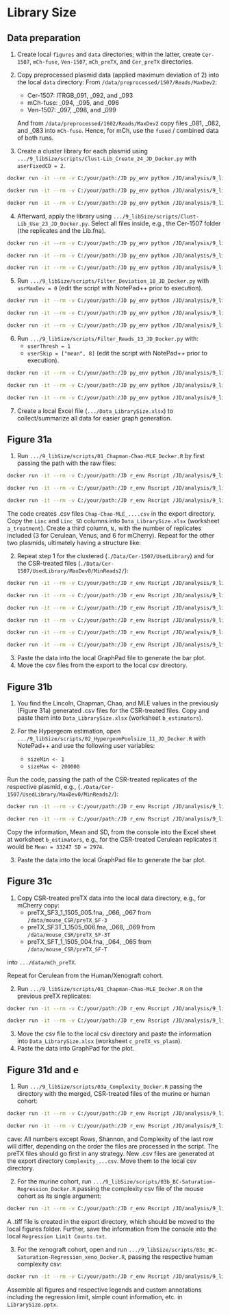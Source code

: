 # Library Size

## Data preparation

1. Create local `figures` and `data` directories; within the latter, create `Cer-1507`, `mCh-fuse`, `Ven-1507`, `mCh_preTX`, and `Cer_preTX` directories.
2. Copy preprocessed plasmid data (applied maximum deviation of 2) into the local `data` directory: From `/data/preprocessed/1507/Reads/MaxDev2`:
   - Cer-1507: ITRGB_091, _092, and _093
   - mCh-fuse: _094, _095, and _096
   - Ven-1507: _097, _098, and _099

   And from `/data/preprocessed/1602/Reads/MaxDev2` copy files _081, _082, and _083 into `mCh-fuse`. Hence, for mCh, use the `fused` / combined data of both runs.

3. Create a cluster library for each plasmid using `.../9_libSize/scripts/Clust-Lib_Create_24_JD_Docker.py` with `userFixedCD = 2`.

```sh
docker run -it --rm -v C:/your/path:/JD py_env python /JD/analysis/9_libSize/scripts/Clust-Lib_Create_24_JD_Docker.py /JD/analysis/9_libSize/data/Cer-1507

docker run -it --rm -v C:/your/path:/JD py_env python /JD/analysis/9_libSize/scripts/Clust-Lib_Create_24_JD_Docker.py /JD/analysis/9_libSize/data/mCh-fuse

docker run -it --rm -v C:/your/path:/JD py_env python /JD/analysis/9_libSize/scripts/Clust-Lib_Create_24_JD_Docker.py /JD/analysis/9_libSize/data/Ven-1507
```

4. Afterward, apply the library using `.../9_libSize/scripts/Clust-Lib_Use_23_JD_Docker.py`. Select all files inside, e.g., the Cer-1507 folder (the replicates and the Lib.fna).

```sh
docker run -it --rm -v C:/your/path:/JD py_env python /JD/analysis/9_libSize/scripts/Clust-Lib_Use_23_JD_Docker.py /JD/analysis/9_libSize/data/Cer-1507

docker run -it --rm -v C:/your/path:/JD py_env python /JD/analysis/9_libSize/scripts/Clust-Lib_Use_23_JD_Docker.py /JD/analysis/9_libSize/data/mCh-fuse

docker run -it --rm -v C:/your/path:/JD py_env python /JD/analysis/9_libSize/scripts/Clust-Lib_Use_23_JD_Docker.py /JD/analysis/9_libSize/data/Ven-1507
```

5. Run `.../9_libSize/scripts/Filter_Deviation_10_JD_Docker.py` with `usrMaxDev = 0` (edit the script with NotePad++ prior to execution).

```sh
docker run -it --rm -v C:/your/path:/JD py_env python /JD/analysis/9_libSize/scripts/Filter_Deviation_10_JD_Docker.py /JD/analysis/9_libSize/data/Cer-1507/UsedLibrary

docker run -it --rm -v C:/your/path:/JD py_env python /JD/analysis/9_libSize/scripts/Filter_Deviation_10_JD_Docker.py /JD/analysis/9_libSize/data/mCh-fuse/UsedLibrary

docker run -it --rm -v C:/your/path:/JD py_env python /JD/analysis/9_libSize/scripts/Filter_Deviation_10_JD_Docker.py /JD/analysis/9_libSize/data/Ven-1507/UsedLibrary
```

6. Run `.../9_libSize/scripts/Filter_Reads_13_JD_Docker.py` with:
   - `userThresh = 1`
   - `userSkip = ["mean", 8]` (edit the script with NotePad++ prior to execution).

```sh
docker run -it --rm -v C:/your/path:/JD py_env python /JD/analysis/9_libSize/scripts/Filter_Reads_13_JD_Docker.py /JD/analysis/9_libSize/data/Cer-1507/UsedLibrary/MaxDev0

docker run -it --rm -v C:/your/path:/JD py_env python /JD/analysis/9_libSize/scripts/Filter_Reads_13_JD_Docker.py /JD/analysis/9_libSize/data/mCh-fuse/UsedLibrary/MaxDev0

docker run -it --rm -v C:/your/path:/JD py_env python /JD/analysis/9_libSize/scripts/Filter_Reads_13_JD_Docker.py /JD/analysis/9_libSize/data/Ven-1507/UsedLibrary/MaxDev0
```

7. Create a local Excel file (`.../Data_LibrarySize.xlsx`) to collect/summarize all data for easier graph generation.

## Figure 31a

1. Run `.../9_libSize/scripts/01_Chapman-Chao-MLE_Docker.R` by first passing the path with the raw files:

```sh
docker run -it --rm -v C:/your/path:/JD r_env Rscript /JD/analysis/9_libSize/scripts/01_Chapman-Chao-MLE_Docker.R /JD/analysis/9_libSize/data/Cer-1507

docker run -it --rm -v C:/your/path:/JD r_env Rscript /JD/analysis/9_libSize/scripts/01_Chapman-Chao-MLE_Docker.R /JD/analysis/9_libSize/data/mCh-fuse

docker run -it --rm -v C:/your/path:/JD r_env Rscript /JD/analysis/9_libSize/scripts/01_Chapman-Chao-MLE_Docker.R /JD/analysis/9_libSize/data/Ven-1507
```

The code creates .csv files `Chap-Chao-MLE_....csv` in the export directory. Copy the `Linc` and `Linc_SD` columns into `Data_LibrarySize.xlsx` (worksheet `a_treatment`). Create a third column, `N,` with the number of replicates included (3 for Cerulean, Venus, and 6 for mCherry). Repeat for the other two plasmids, ultimately having a structure like:

2. Repeat step 1 for the clustered (`./Data/Cer-1507/UsedLibrary`) and for the CSR-treated files (`./Data/Cer-1507/UsedLibrary/MaxDev0/MinReads2/`):

```sh
docker run -it --rm -v C:/your/path:/JD r_env Rscript /JD/analysis/9_libSize/scripts/01_Chapman-Chao-MLE_Docker.R /JD/analysis/9_libSize/data/Cer-1507/UsedLibrary

docker run -it --rm -v C:/your/path:/JD r_env Rscript /JD/analysis/9_libSize/scripts/01_Chapman-Chao-MLE_Docker.R /JD/analysis/9_libSize/data/Cer-1507/UsedLibrary/MaxDev0/MinReads2

docker run -it --rm -v C:/your/path:/JD r_env Rscript /JD/analysis/9_libSize/scripts/01_Chapman-Chao-MLE_Docker.R /JD/analysis/9_libSize/data/mCh-fuse/UsedLibrary

docker run -it --rm -v C:/your/path:/JD r_env Rscript /JD/analysis/9_libSize/scripts/01_Chapman-Chao-MLE_Docker.R /JD/analysis/9_libSize/data/mCh-fuse/UsedLibrary/MaxDev0/MinReads2

docker run -it --rm -v C:/your/path:/JD r_env Rscript /JD/analysis/9_libSize/scripts/01_Chapman-Chao-MLE_Docker.R /JD/analysis/9_libSize/data/Ven-1507/UsedLibrary

docker run -it --rm -v C:/your/path:/JD r_env Rscript /JD/analysis/9_libSize/scripts/01_Chapman-Chao-MLE_Docker.R /JD/analysis/9_libSize/data/Ven-1507/UsedLibrary/MaxDev0/MinReads2
```

3. Paste the data into the local GraphPad file to generate the bar plot.
4. Move the csv files from the export to the local csv directory.

## Figure 31b

1. You find the Lincoln, Chapman, Chao, and MLE values in the previously (Figure 31a) generated .csv files for the CSR-treated files. Copy and paste them into `Data_LibrarySize.xlsx` (worksheet `b_estimators`).

2. For the Hypergeom estimation, open `.../9_libSize/scripts/02_HypergeomPoolsize_11_JD_Docker.R` with NotePad++ and use the following user variables:
   - `sizeMin <- 1`
   - `sizeMax <- 200000`

Run the code, passing the path of the CSR-treated replicates of the respective plasmid, e.g., (`./Data/Cer-1507/UsedLibrary/MaxDev0/MinReads2/`):

```sh
docker run -it --rm -v C:/your/path:/JD r_env Rscript /JD/analysis/9_libSize/scripts/02_HypergeomPoolsize_11_JD_Docker.R /JD/analysis/9_libSize/data/Cer-1507/UsedLibrary/MaxDev0/MinReads2

docker run -it --rm -v C:/your/path:/JD r_env Rscript /JD/analysis/9_libSize/scripts/02_HypergeomPoolsize_11_JD_Docker.R /JD/analysis/9_libSize/data/mCh-fuse/UsedLibrary/MaxDev0/MinReads2
```

Copy the information, Mean and SD, from the console into the Excel sheet at worksheet `b_estimators`, e.g., for the CSR-treated Cerulean replicates it would be `Mean = 33247 SD = 2974`.

3. Paste the data into the local GraphPad file to generate the bar plot.

## Figure 31c

1. Copy CSR-treated preTX data into the local data directory, e.g., for mCherry copy:
   - preTX_SF3_1_1505_005.fna, _066, _067 from `/data/mouse_CSR/preTX_SF-3`
   - preTX_SF3T_1_1505_006.fna, _068, _069 from `/data/mouse_CSR/preTX_SF-3T`
   - preTX_SFT_1_1505_004.fna, _064, _065 from `/data/mouse_CSR/preTX_SF-T`

into `.../data/mCh_preTX`.

Repeat for Cerulean from the Human/Xenograft cohort.

2. Run `.../9_libSize/scripts/01_Chapman-Chao-MLE_Docker.R` on the previous preTX replicates:

```sh
docker run -it --rm -v C:/your/path:/JD r_env Rscript /JD/analysis/9_libSize/scripts/01_Chapman-Chao-MLE_Docker.R /JD/analysis/9_libSize/data/Cer_preTX

docker run -it --rm -v C:/your/path:/JD r_env Rscript /JD/analysis/9_libSize/scripts/01_Chapman-Chao-MLE_Docker.R /JD/analysis/9_libSize/data/mCh_preTX
```

3. Move the csv file to the local csv directory and paste the information into `Data_LibrarySize.xlsx` (worksheet `c_preTX_vs_plasm`).
4. Paste the data into GraphPad for the plot.

## Figure 31d and e

1. Run `.../9_libSize/scripts/03a_Complexity_Docker.R` passing the directory with the merged, CSR-treated files of the murine or human cohort:

```sh
docker run -it --rm -v C:/your/path:/JD r_env Rscript /JD/analysis/9_libSize/scripts/03a_Complexity_Docker.R /JD/data/mouse_CSR

docker run -it --rm -v C:/your/path:/JD r_env Rscript /JD/analysis/9_libSize/scripts/03a_Complexity_Docker.R /JD/data/human_CSR
```

cave: All numbers except Rows, Shannon, and Complexity of the last row will differ, depending on the order the files are processed in the script. The preTX files should go first in any strategy. New .csv files are generated at the export directory `Complexity_...csv`. Move them to the local csv directory.

2. For the murine cohort, run `.../9_libSize/scripts/03b_BC-Saturation-Regression_Docker.R` passing the complexity csv file of the mouse cohort as its single argument:

```sh
docker run -it --rm -v C:/your/path:/JD r_env Rscript /JD/analysis/9_libSize/scripts/03b_BC-Saturation-Regression_Docker.R /JD/analysis/9_libSize/csv/mouse_Complexity_20240517_11-22-45.csv
```

A .tiff file is created in the export directory, which should be moved to the local figures folder. Further, save the information from the console into the local `Regression Limit Counts.txt`.

3. For the xenograft cohort, open and run `.../9_libSize/scripts/03c_BC-Saturation-Regression_xeno_Docker.R`, passing the respective human complexity csv:

```sh
docker run -it --rm -v C:/your/path:/JD r_env Rscript /JD/analysis/9_libSize/scripts/03c_BC-Saturation-Regression_xeno_Docker.R /JD/analysis/9_libSize/csv/human_Complexity_20240517_11-22-56.csv
```

Assemble all figures and respective legends and custom annotations including the regression limit, simple count information, etc. in `LibrarySize.pptx`.

